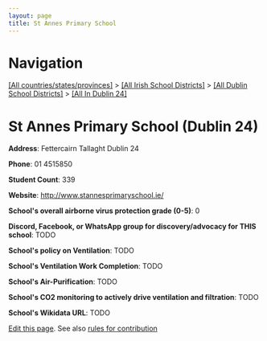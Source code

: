 ```yaml
---
layout: page
title: St Annes Primary School
---
```

# Navigation

[[All countries/states/provinces]](../../../..) > [[All Irish School Districts]](../../..) > [[All Dublin School Districts]](../..) > [[All In Dublin 24]](..)

# St Annes Primary School (Dublin 24)

**Address**: Fettercairn Tallaght Dublin 24

**Phone**: 01 4515850

**Student Count**: 339

**Website**: <http://www.stannesprimaryschool.ie/>

**School's overall airborne virus protection grade (0-5)**: 0

**Discord, Facebook, or WhatsApp group for discovery/advocacy for THIS school**: TODO

**School's policy on Ventilation**: TODO

**School's Ventilation Work Completion**: TODO

**School's Air-Purification**: TODO

**School's CO2 monitoring to actively drive ventilation and filtration**: TODO

**School's Wikidata URL**: TODO


[Edit this page](https://github.com/ventilate-schools/Ireland/edit/main/./Dublin_24/St_Annes_Primary_School.md). See also [rules for contribution](../../../contribution-rules/)